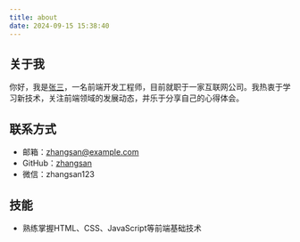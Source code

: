 ```yaml
---
title: about
date: 2024-09-15 15:38:40
---
```



## 关于我

你好，我是[张三](https://github.com/zhangsan)，一名前端开发工程师，目前就职于一家互联网公司。我热衷于学习新技术，关注前端领域的发展动态，并乐于分享自己的心得体会。

## 联系方式

- 邮箱：zhangsan@example.com
- GitHub：[zhangsan](https://github.com/zhangsan)
- 微信：zhangsan123

## 技能

- 熟练掌握HTML、CSS、JavaScript等前端基础技术